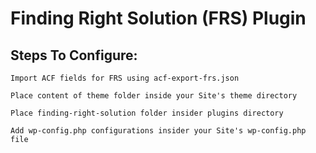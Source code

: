 # Finding Right Solution (FRS) Plugin

## Steps To Configure:
```
Import ACF fields for FRS using acf-export-frs.json
```
```
Place content of theme folder inside your Site's theme directory
```
```
Place finding-right-solution folder insider plugins directory
```
```
Add wp-config.php configurations insider your Site's wp-config.php file
```

